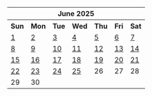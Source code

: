 <table align="center" border="0" cellpadding="0" cellspacing="0" class="month">
 <tr>
  <th class="month" colspan="7">
   June 2025
  </th>
 </tr>
 <tr>
  <th class="sun">
   Sun
  </th>
  <th class="mon">
   Mon
  </th>
  <th class="tue">
   Tue
  </th>
  <th class="wed">
   Wed
  </th>
  <th class="thu">
   Thu
  </th>
  <th class="fri">
   Fri
  </th>
  <th class="sat">
   Sat
  </th>
 </tr>
 <tr>
  <td class="sun">
   <a href="20250601.py">
    1
   </a>
  </td>
  <td class="mon">
   <a href="20250602.py">
    2
   </a>
  </td>
  <td class="tue">
   <a href="20250603.py">
    3
   </a>
  </td>
  <td class="wed">
   <a href="20250604.py">
    4
   </a>
  </td>
  <td class="thu">
   <a href="20250605.py">
    5
   </a>
  </td>
  <td class="fri">
   <a href="20250606.py">
    6
   </a>
  </td>
  <td class="sat">
   <a href="20250607.py">
    7
   </a>
  </td>
 </tr>
 <tr>
  <td class="sun">
   <a href="20250608.py">
    8
   </a>
  </td>
  <td class="mon">
   <a href="20250609.py">
    9
   </a>
  </td>
  <td class="tue">
   <a href="20250610.py">
    10
   </a>
  </td>
  <td class="wed">
   <a href="20250611.py">
    11
   </a>
  </td>
  <td class="thu">
   <a href="20250612.py">
    12
   </a>
  </td>
  <td class="fri">
   <a href="20250613.py">
    13
   </a>
  </td>
  <td class="sat">
   <a href="20250614.py">
    14
   </a>
  </td>
 </tr>
 <tr>
  <td class="sun">
   <a href="20250615.py">
    15
   </a>
  </td>
  <td class="mon">
   <a href="20250616.py">
    16
   </a>
  </td>
  <td class="tue">
   <a href="20250617.py">
    17
   </a>
  </td>
  <td class="wed">
   <a href="20250618.py">
    18
   </a>
  </td>
  <td class="thu">
   <a href="20250619.py">
    19
   </a>
  </td>
  <td class="fri">
   <a href="20250620.py">
    20
   </a>
  </td>
  <td class="sat">
   <a href="20250621.py">
    21
   </a>
  </td>
 </tr>
 <tr>
  <td class="sun">
   <a href="20250622.py">
    22
   </a>
  </td>
  <td class="mon">
   <a href="20250623.py">
    23
   </a>
  </td>
  <td class="tue">
   <a href="20250624.py">
    24
   </a>
  </td>
  <td class="wed">
   <a href="20250625.py">
    25
   </a>
  </td>
  <td class="thu">
   26
  </td>
  <td class="fri">
   27
  </td>
  <td class="sat">
   28
  </td>
 </tr>
 <tr>
  <td class="sun">
   29
  </td>
  <td class="mon">
   30
  </td>
  <td class="noday">
  </td>
  <td class="noday">
  </td>
  <td class="noday">
  </td>
  <td class="noday">
  </td>
  <td class="noday">
  </td>
 </tr>
</table>
